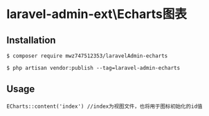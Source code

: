laravel-admin-ext\Echarts图表
======
## Installation

```
$ composer require mwz747512353/laravelAdmin-echarts

$ php artisan vendor:publish --tag=laravel-admin-echarts
```
## Usage
```
ECharts::content('index') //index为视图文件，也将用于图标初始化的id值
```
